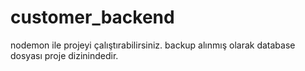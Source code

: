 # customer_backend

nodemon ile projeyi çalıştırabilirsiniz.
backup alınmış olarak database dosyası proje dizinindedir.
